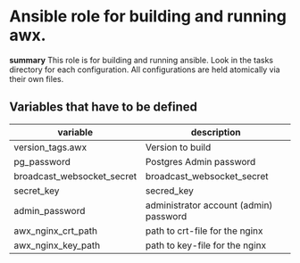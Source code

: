 # Ansible role for building and running awx.

**summary**
This role is for building and running ansible. 
Look in the tasks directory for each configuration.
All configurations are held atomically via their own files. 

## Variables that have to be defined

| variable | description |
| -------- | ----------- |
| version_tags.awx | Version to build |
| pg_password | Postgres Admin password |
| broadcast_websocket_secret | broadcast_websocket_secret |
| secret_key | secred_key |
| admin_password | administrator account (admin) password |
| awx_nginx_crt_path | path to crt-file for the nginx |
| awx_nginx_key_path | path to key-file for the nginx |